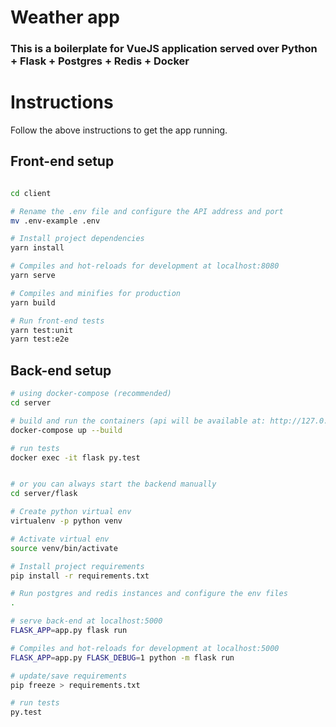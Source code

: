 # Weather app 

### This is a boilerplate for VueJS application served over Python + Flask + Postgres + Redis + Docker
 

# Instructions 

Follow the above instructions to get the app running.




## Front-end setup

``` bash

cd client

# Rename the .env file and configure the API address and port
mv .env-example .env

# Install project dependencies
yarn install

# Compiles and hot-reloads for development at localhost:8080
yarn serve

# Compiles and minifies for production
yarn build

# Run front-end tests
yarn test:unit
yarn test:e2e
```

## Back-end setup

``` bash
# using docker-compose (recommended)
cd server

# build and run the containers (api will be available at: http://127.0.0.1:8081)
docker-compose up --build

# run tests
docker exec -it flask py.test


# or you can always start the backend manually
cd server/flask

# Create python virtual env 
virtualenv -p python venv

# Activate virtual env
source venv/bin/activate

# Install project requirements
pip install -r requirements.txt

# Run postgres and redis instances and configure the env files
.

# serve back-end at localhost:5000
FLASK_APP=app.py flask run

# Compiles and hot-reloads for development at localhost:5000
FLASK_APP=app.py FLASK_DEBUG=1 python -m flask run

# update/save requirements
pip freeze > requirements.txt

# run tests
py.test

```

